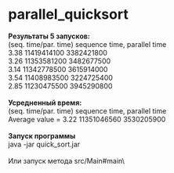 # parallel_quicksort

**Результаты 5 запусков:**\
(seq. time/par. time) sequence time, parallel time\
3.38 11419414100 3382421800\
3.26 11353581200 3482677500\
3.14 11342778500 3615914000\
3.54 11408983500 3224725400\
2.85 11230475500 3945290800\
\
**Усредненный время:**\
(seq. time/par. time) sequence time, parallel time\
Average value = 3.22 11351046560 3530205900\
\
**Запуск программы**\
java -jar quick_sort.jar\
\
Или запуск метода src/Main#main\
